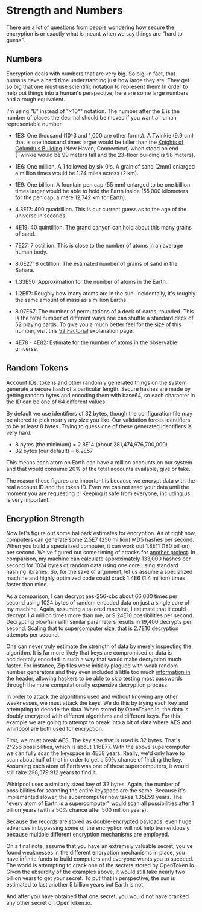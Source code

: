Strength and Numbers
====================

There are a lot of questions from people wondering how secure the encryption is or exactly what is meant when we say things are "hard to guess".


Numbers
-------

Encryption deals with numbers that are very big.  So big, in fact, that humans have a hard time understanding just how large they are.  They get so big that one must use scientific notation to represent them!  In order to help put things into a human's perspective, here are some large numbers and a rough equivalent.

I'm using "E" instead of "×10^" notation.  The number after the E is the number of places the decimal should be moved if you want a human representable number.

* 1E3: One thousand (10^3 and 1,000 are other forms).  A Twinkie (9.9 cm) that is one thousand times larger would be taller than the [Knights of Columbus Building](https://en.wikipedia.org/wiki/Knights_of_Columbus_Building_(New_Haven,_Connecticut)) (New Haven, Connecticut) when stood on end (Twinkie would be 99 meters tall and the 23-floor building is 98 meters).

* 1E6: One million.  A 1 followed by six 0's.  A grain of sand (2mm) enlarged a million times would be 1.24 miles across (2 km).

* 1E9: One billion.  A fountain pen cap (55 mm) enlarged to be one billion times larger would be able to hold the Earth inside (55,000 kilometers for the pen cap, a mere 12,742 km for Earth).

* 4.3E17:  400 quadrillion.  This is our current guess as to the age of the universe in seconds.

* 4E19: 40 quintillion.  The grand canyon can hold about this many grains of sand.

* 7E27: 7 octillion.  This is close to the number of atoms in an average human body.

* 8.0E27:  8 octillion.  The estimated number of grains of sand in the Sahara.

* 1.33E50:  Approximation for the number of atoms in the Earth.

* 1.2E57:  Roughly how many atoms are in the sun.  Incidentally, it's roughly the same amount of mass as a million Earths.

* 8.07E67:  The number of permutations of a deck of cards, rounded.  This is the total number of different ways one can shuffle a standard deck of 52 playing cards.  To give you a much better feel for the size of this number, visit this [52 Factorial](http://czep.net/weblog/52cards.html) explanation page.

* 4E78 - 4E82: Estimate for the number of atoms in the observable universe.


Random Tokens
-------------

Account IDs, tokens and other randomly generated things on the system generate a secure hash of a particular length.  Secure hashes are made by getting random bytes and encoding them with base64, so each character in the ID can be one of 64 different values.

By default we use identifiers of 32 bytes, though the configuration file may be altered to pick nearly any size you like.  Our validation forces identifiers to be at least 8 bytes.  Trying to guess one of these generated identifiers is very hard.

* 8 bytes (the minimum) = 2.8E14 (about 281,474,976,700,000)
* 32 bytes (our default) = 6.2E57

This means each atom on Earth can have a million accounts on our system and that would consume 20% of the total accounts available, give or take.

The reason these figures are important is because we encrypt data with the real account ID and the token ID.  Even we can not read your data until the moment you are requesting it!  Keeping it safe from everyone, including us, is very important.


Encryption Strength
-------------------

Now let's figure out some ballpark estimates for encryption.  As of right now, computers can generate some 2.5E7 (250 million) MD5 hashes per second.  When you build a specialized computer, it can work out 1.8E11 (180 billion) per second.  We've figured out some timing of attacks for [another project](https://github.com/tests-always-included/password-strength/blob/master/doc/strength-levels.md).  In comparison, my machine can calculate approximately 133,000 hashes per second for 1024 bytes of random data using one core using standard hashing libraries.  So, for the sake of argument, let us assume a specialized machine and highly optimized code could crack 1.4E6 (1.4 million) times faster than mine.

As a comparison, I can decrypt aes-256-cbc about 66,000 times per second using 1024 bytes of random encoded data on just a single core of my machine.  Again, assuming a tailored machine, I estimate that it could decrypt 1.4 million times more than me, or 9.24E10 possibilities per second.  Decrypting blowfish with similar parameters results in 19,400 decrypts per second.  Scaling that to supercomputer size, that is 2.7E10 decryption attempts per second.

One can never truly estimate the strength of data by merely inspecting the algorithm.  It is far more likely that keys are compromised or data is accidentally encoded in such a way that would make decryption much faster.  For instance, Zip files were initially plagued with weak random number generators and they even included a little too much [information in the header](http://blog.rubypdf.com/fcrackzip.html#lbAF), allowing hackers to be able to skip testing most passwords through the more computationally expensive decryption process.

In order to attack the algorithms used and without knowing any other weaknesses, we must attack the keys.  We do this by trying each key and attempting to decode the data.  When stored by OpenToken.io, the data is doubly encrypted with different algorithms and different keys.  For this example we are going to attempt to break into a bit of data where AES and whirlpool are both used for encryption.

First, we must break AES.  The key size that is used is 32 bytes.  That's 2^256 possibilities, which is about 1.16E77.  With the above supercomputer we can fully scan the keyspace in 4E58 years.  Really, we'd only have to scan about half of that in order to get a 50% chance of finding the key.  Assuming each atom of Earth was one of these supercomputers, it would still take 298,579,912 years to find it.

Whirlpool uses a similarly sized key of 32 bytes.  Again, the number of possibilities for scanning the entire keyspace are the same.  Because it's implemented slower, the supercomputer now takes 1.35E59 years.  The "every atom of Earth is a supercomputer" would scan all possibilities after 1 billion years (with a 50% chance after 500 million years).

Because the records are stored as double-encrypted payloads, even huge advances in bypassing some of the encryption will not help tremendously because multiple different encryption mechanisms are employed.

On a final note, assume that you have an extremely valuable secret, you've found weaknesses in the different encryption mechanisms in place, you have infinite funds to build computers and everyone wants you to succeed.  The world is attempting to crack one of the secrets stored by OpenToken.io.  Given the absurdity of the examples above, it would still take nearly two billion years to get your secret.  To put that in perspective, the sun is estimated to last another 5 billion years but Earth is not.

And after you have obtained that one secret, you would not have cracked any other secret on OpenToken.io.
